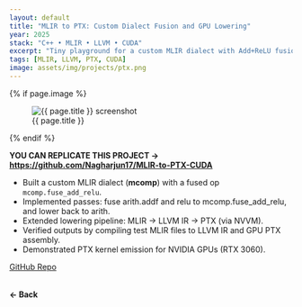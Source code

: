 ```yaml
---
layout: default
title: "MLIR to PTX: Custom Dialect Fusion and GPU Lowering"
year: 2025
stack: "C++ • MLIR • LLVM • CUDA"
excerpt: "Tiny playground for a custom MLIR dialect with Add+ReLU fusion and lowering to PTX."
tags: [MLIR, LLVM, PTX, CUDA]
image: assets/img/projects/ptx.png
---
```


{% if page.image %}
<figure>
  <img src="{{ page.image | relative_url }}" alt="{{ page.title }} screenshot" loading="lazy">
  <figcaption>{{ page.title }}</figcaption>
</figure>
{% endif %}

**YOU CAN REPLICATE THIS PROJECT -> https://github.com/Nagharjun17/MLIR-to-PTX-CUDA**

* Built a custom MLIR dialect (**mcomp**) with a fused op `mcomp.fuse_add_relu`.
* Implemented passes: fuse arith.addf and relu to mcomp.fuse_add_relu, and lower back to arith.
* Extended lowering pipeline: MLIR → LLVM IR → PTX (via NVVM).
* Verified outputs by compiling test MLIR files to LLVM IR and GPU PTX assembly.
* Demonstrated PTX kernel emission for NVIDIA GPUs (RTX 3060).

[GitHub Repo](https://github.com/Nagharjun17/MLIR-to-PTX-CUDA)

<div style="margin-top: 2rem;">
  <a href="/learning" style="text-decoration: none; font-weight: bold;">← Back</a>
</div>
